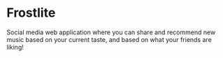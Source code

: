 # Frostlite
Social media web application where you can share and recommend new music based on your current taste, and based on what your friends are liking!
